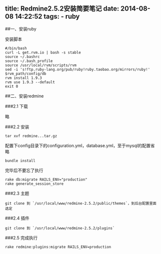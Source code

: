 title: Redmine2.5.2安装简要笔记
date: 2014-08-08 14:22:52
tags:
    - ruby
---

##一、安装ruby

安装脚本

    #/bin/bash
    curl -L get.rvm.io | bash -s stable
    source ~/.bashrc
    source ~/.bash_profile
    source /usr/local/rvm/scripts/rvm
    sed -i 's!ftp.ruby-lang.org/pub/ruby!ruby.taobao.org/mirrors/ruby!' $rvm_path/config/db
    rvm install 1.9.3
    rvm use 1.9.3 --default
    exit 0

##二、安装redmine

###2.1  下载

略

###2.2 安装

    tar xvf redmine...tar.gz

配置下config目录下的configuration.yml，database.yml，至于mysql的配置省略

    bundle install

完毕后不要忘了执行

    rake db:migrate RAILS_ENV="production"
    rake generate_session_store

###2.3  主题

    git clone 到 `/usr/local/www/redmine-2.5.2/public/themes`，到后台配置里面选定

###2.4  插件

    git clone 到 `/usr/local/www/redmine-2.5.2/plugins`

###2.5  完成执行

    rake redmine:plugins:migrate RAILS_ENV=production